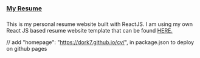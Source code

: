 ### <a href="https://dork7.github.io/cv/">My Resume</a>

###

This is my personal resume website built with ReactJS. I am using my own React JS based resume website template that can be found <a href="https://github.com/dork7/cv-template-react">HERE.</a>

// add "homepage": "https://dork7.github.io/cv/", in package.json to deploy on github pages
